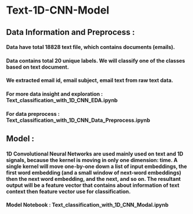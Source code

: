 # Text-1D-CNN-Model


## Data Information and Preprocess :

#### Data have total 18828 text file, which contains documents (emails).
#### Data contains total 20 unique labels. We will classify one of the classes based on text document.
#### We extracted email id, email subject, email text from raw text data.
#### For more data insight and exploration  : Text_classification_with_1D_CNN_EDA.ipynb
#### For data preprocess : Text_classification_with_1D_CNN_Data_Preprocess.ipynb


## Model :

####  1D Convolutional Neural Networks are used mainly used on text and 1D signals, because the kernel is moving in only one dimension: time. A single kernel will move one-by-one down a list of input embeddings, the first word embedding (and a small window of next-word embeddings) then the next word embedding, and the next, and so on. The resultant output will be a feature vector that contains about information of text context then feature vector use for classification.

#### Model Notebook : Text_classification_with_1D_CNN_Modal.ipynb
